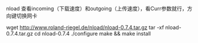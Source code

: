 nload 查看incoming（下载速度）和outgoing（上传速度），看Curr参数就行，方向键切换网卡


wget http://www.roland-riegel.de/nload/nload-0.7.4.tar.gz
tar -xf nload-0.7.4.tar.gz
cd nload-0.7.4
./configure
make && make install